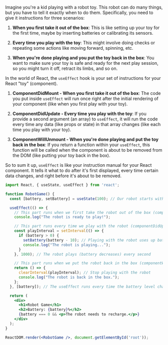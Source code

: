 Imagine you're a kid playing with a robot toy. This robot can do many things, but you have to tell it exactly when to do them. Specifically, you need to give it instructions for three scenarios:

1. **When you first take it out of the box**: This is like setting up your toy for the first time, maybe by inserting batteries or calibrating its sensors.
    
2. **Every time you play with the toy**: This might involve doing checks or repeating some actions like moving forward, spinning, etc.
    
3. **When you're done playing and you put the toy back in the box**: You want to make sure your toy is safe and ready for the next play session, so you might turn it off, retract its limbs, and so on.
    

In the world of React, the `useEffect` hook is your set of instructions for your React "toy" (component).

1. **ComponentDidMount - When you first take it out of the box**: The code you put inside `useEffect` will run once right after the initial rendering of your component (like when you first play with your toy).
    
2. **ComponentDidUpdate - Every time you play with the toy**: If you provide a second argument (an array) to `useEffect`, it will run the code every time any data (like props or state) in that array changes (like each time you play with your toy).
    
3. **ComponentWillUnmount - When you're done playing and put the toy back in the box**: If you return a function within your `useEffect`, this function will be called when the component is about to be removed from the DOM (like putting your toy back in the box).
    

So to sum it up, `useEffect` is like your instruction manual for your React component. It tells it what to do after it's first displayed, every time certain data changes, and right before it's about to be removed.

```jsx
import React, { useState, useEffect } from 'react';

function RobotGame() {
  const [battery, setBattery] = useState(100); // Our robot starts with a full battery

  useEffect(() => {
    // This part runs when we first take the robot out of the box (componentDidMount)
    console.log("The robot is ready to play!");

    // This part runs every time we play with the robot (componentDidUpdate)
    const playInterval = setInterval(() => {
      if (battery > 0) {
        setBattery(battery - 10); // Playing with the robot uses up battery
        console.log("The robot is playing...");
      }
    }, 1000); // The robot plays (battery decreases) every second

    // This part runs when we put the robot back in the box (componentWillUnmount)
    return () => {
      clearInterval(playInterval); // Stop playing with the robot
      console.log("The robot is back in the box.");
    };
  }, [battery]); // The useEffect runs every time the battery level changes

  return (
    <div>
      <h1>Robot Game</h1>
      <h2>Battery: {battery}%</h2>
      {battery === 0 && <p>The robot needs to recharge.</p>}
    </div>
  );
}

ReactDOM.render(<RobotGame />, document.getElementById('root'));

```